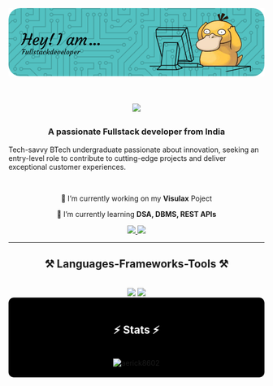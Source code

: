 ![Masterheader](./Header.png)

<!-- <img align="right" src="https://visitor-badge.laobi.icu/badge?page_id=aerick8602.aerick8602" /> -->

<h1 align="center">
    <img src="https://readme-typing-svg.herokuapp.com/?font=Righteous&size=35&center=true&vCenter=true&width=500&height=70&duration=4000&lines=Hi+There!+👋;+I'm+Ayush+Katiyar😁!!;" />
</h1>

<h3 align="center">A passionate Fullstack developer from India </h3>
<p>Tech-savvy BTech undergraduate passionate about innovation, seeking an entry-level role to contribute to
cutting-edge projects and deliver exceptional customer experiences.</p>

<br/>

<div align="center">
 
 🔭 I’m currently working on my **Visulax** Poject
 
 🌱 I’m currently learning **DSA, DBMS, REST APIs**
 </div>
 
<div align="center"> 

  <a href="https://www.linkedin.com/in/ayush-katiyar-6a0935238/" target="_blank">
    <img src="https://img.shields.io/badge/LinkedIn-0077B5?style=for-the-badge&logo=linkedin&logoColor=white" target="_blank" />
  </a>
  <a href="https://x.com/katiyarayush02" target="_blank">
     <img src="https://img.shields.io/badge/X-FF5722?style=for-the-badge&logo=todoist&logoColor=white" target="_blank" />
  </a>
</div>

 <hr/>
 
<h2 align="center">⚒️ Languages-Frameworks-Tools ⚒️</h2>
<br/>
<div align="center">
    <img src="https://skillicons.dev/icons?i=react,bootstrap,notion,html,css,vscode,github,figma,tailwind,typescript" />
    <img src="https://skillicons.dev/icons?i=nodejs,python,javascript,postman,express,netlify,mongodb,c,mysql,vercel,git,nextjs,cpp" /><br>
</div>


<div align="center" style="background-color: black; padding: 20px; border-radius: 10px;">
  <h2 style="color: white;">⚡ Stats ⚡</h2>
  <br>
    <div style="clear: both;">
    <img align="center" src="https://github-readme-streak-stats.herokuapp.com/?user=aerick8602&background=transparent&ring=ffffff&fire=ffffff&currStreakNum=ffffff&sideNums=ffffff&currStreakLabel=ffffff&sideLabels=ffffff&dates=ffffff" alt="aerick8602" />
  <div>
</div>




